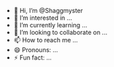 - 👋 Hi, I’m @Shaggmyster
- 👀 I’m interested in ...
- 🌱 I’m currently learning ...
- 💞️ I’m looking to collaborate on ...
- 📫 How to reach me ...
- 😄 Pronouns: ...
- ⚡ Fun fact: ...

<!---
Shaggmyster/Shaggmyster is a ✨ special ✨ repository because its `README.md` (this file) appears on your GitHub profile.
You can click the Preview link to take a look at your changes.
--->
